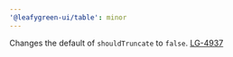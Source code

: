 ```yaml
---
'@leafygreen-ui/table': minor
---
```


Changes the default of `shouldTruncate` to `false`. [LG-4937](https://jira.mongodb.org/browse/LG-4937)
